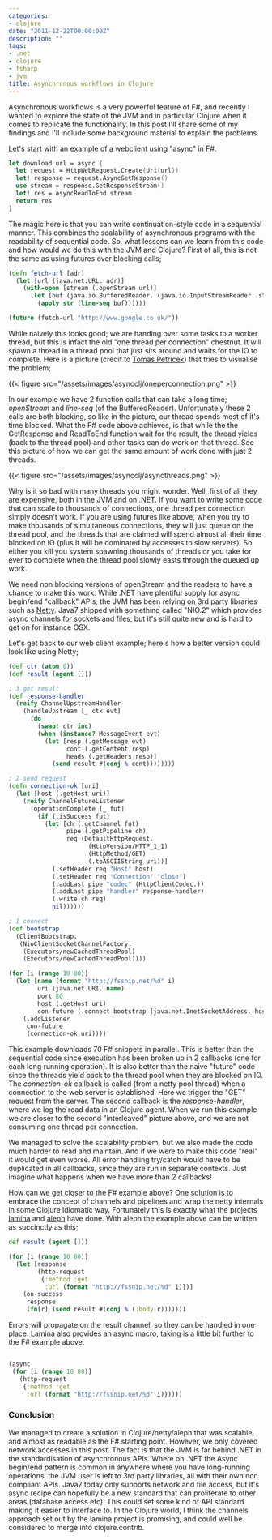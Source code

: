 ```yaml
---
categories:
- clojure
date: "2011-12-22T00:00:00Z"
description: ""
tags:
- .net
- clojure
- fsharp
- jvm
title: Asynchronous workflows in Clojure
---
```


Asynchronous workflows is a very powerful feature of F#, and recently I wanted to explore the state of the JVM and in particular Clojure when it comes to replicate the functionality. In this post I'll share some of my findings and I'll include some background material to explain the problems.

Let's start with an example of a webclient using "async" in F#.

```fsharp
let download url = async {
  let request = HttpWebRequest.Create(Uri(url))
  let! response = request.AsyncGetResponse()
  use stream = response.GetResponseStream()
  let! res = asyncReadToEnd stream
  return res
}
```

The magic here is that you can write continuation-style code in a sequential manner. This combines the scalability of asynchronous programs with the readability of sequential code. So, what lessons can we learn from this code and how would we do this with the JVM and Clojure? First of all, this is not the same as using futures over blocking calls;

```clojure
(defn fetch-url [adr]
  (let [url (java.net.URL. adr)]
    (with-open [stream (.openStream url)]
      (let [buf (java.io.BufferedReader. (java.io.InputStreamReader. stream))]
        (apply str (line-seq buf))))))

(future (fetch-url "http://www.google.co.uk/"))
```

While naively this looks good; we are handing over some tasks to a worker thread, but this is infact the old "one thread per connection" chestnut. It will spawn a thread in a thread pool that just sits around and waits for the IO to complete. Here is a picture (credit to [Tomas Petricek](http://tomasp.net/)) that tries to visualise the problem;

{{< figure src="/assets/images/asyncclj/oneperconnection.png" >}}

In our example we have 2 function calls that can take a long time; _openStream_ and _line-seq_ (of the BufferedReader). Unfortunately these 2 calls are both blocking, so like in the picture, our thread spends most of it's time blocked. What the F# code above achieves, is that while the the GetResponse and ReadToEnd function wait for the result, the thread yields (back to the thread pool) and other tasks can do work on that thread. See this picture of how we can get the same amount of work done with just 2 threads.

{{< figure src="/assets/images/asyncclj/asyncthreads.png" >}}

Why is it so bad with many threads you might wonder. Well, first of all they are expensive, both in the JVM and on .NET. If you want to write some code that can scale to thousands of connections, one thread per connection simply doesn't work. If you are using futures like above, when you try to make thousands of simultaneous connections, they will just queue on the thread pool, and the threads that are claimed will spend almost all their time blocked on IO (plus it will be dominated by accesses to slow servers). So either you kill you system spawning thousands of threads or you take for ever to complete when the thread pool slowly easts through the queued up work.

We need non blocking versions of openStream and the readers to have a chance to make this work. While .NET have plentiful supply for async begin/end "callback" APIs, the JVM has been relying on 3rd party libraries such as [Netty](http://www.jboss.org/netty). Java7 shipped with something called "NIO.2" which provides async channels for sockets and files, but it's still quite new and is hard to get on for instance OSX.

Let's get back to our web client example; here's how a better version could look like using Netty;

```clojure
(def ctr (atom 0))
(def result (agent []))

; 3 get result
(def response-handler
  (reify ChannelUpstreamHandler
    (handleUpstream [_ ctx evt]
      (do
        (swap! ctr inc)
        (when (instance? MessageEvent evt)
          (let [resp (.getMessage evt)
                cont (.getContent resp)
                heads (.getHeaders resp)]
            (send result #(conj % cont))))))))

; 2 send request
(defn connection-ok [uri]
  (let [host (.getHost uri)]
    (reify ChannelFutureListener
      (operationComplete [_ fut]
        (if (.isSuccess fut)
          (let [ch (.getChannel fut)
                pipe (.getPipeline ch)
                req (DefaultHttpRequest.
                      (HttpVersion/HTTP_1_1)
                      (HttpMethod/GET)
                      (.toASCIIString uri))]
            (.setHeader req "Host" host)
            (.setHeader req "Connection" "close")
            (.addLast pipe "codec" (HttpClientCodec.))
            (.addLast pipe "handler" response-handler)
            (.write ch req)
            nil))))))

; 1 connect
(def bootstrap
  (ClientBootstrap.
   (NioClientSocketChannelFactory.
    (Executors/newCachedThreadPool)
    (Executors/newCachedThreadPool))))

(for [i (range 10 80)]
  (let [name (format "http://fssnip.net/%d" i)
        uri (java.net.URI. name)
        port 80
        host (.getHost uri)
        con-future (.connect bootstrap (java.net.InetSocketAddress. host port))]
    (.addListener
     con-future
     (connection-ok uri))))
```

This example downloads 70 F# snippets in parallel. This is better than the sequential code since execution has been broken up in 2 callbacks (one for each long running operation). It is also better than the naive "future" code since the threads yield back to the thread pool when they are blocked on IO. The _connection-ok_ callback is called (from a netty pool thread) when a connection to the web server is established. Here we trigger the "GET" request from the server. The second callback is the _response-handler_, where we log the read data in an Clojure agent. When we run this example we are closer to the second "interleaved" picture above, and we are not consuming one thread per connection.

We managed to solve the scalability problem, but we also made the code much harder to read and maintain. And if we were to make this code "real" it would get even worse. All error handling try/catch would have to be duplicated in all callbacks, since they are run in separate contexts. Just imagine what happens when we have more than 2 callbacks!

How can we get closer to the F# example above? One solution is to embrace the concept of channels and pipelines and wrap the netty internals in some Clojure idiomatic way. Fortunately this is exactly what the projects [lamina](https://github.com/ztellman/lamina) and [aleph](https://github.com/ztellman/aleph) have done. With aleph the example above can be written as succinctly as this;

```clojure
def result (agent []))

(for [i (range 10 80)]
  (let [response
        (http-request
         {:method :get
          :url (format "http://fssnip.net/%d" i)})]
    (on-success
     response
     (fn[r] (send result #(conj % (:body r)))))))
```

Errors will propagate on the result channel, so they can be handled in one place.&nbsp;Lamina also provides an async macro, taking is a little bit further to the F# example above.

```clojure

(async
 (for [i (range 10 80)]
   (http-request
    {:method :get
     :url (format "http://fssnip.net/%d" i)}))))
```

### Conclusion
We managed to create a solution in Clojure/netty/aleph that was scalable, and almost as readable as the F# starting point. However, we only covered network accesses in this post. The fact is that the JVM is far behind .NET in the standardisation of asynchronous APIs. Where on .NET the Async begin/end pattern is common in anywhere where you have long-running operations, the JVM user is left to 3rd party libraries, all with their own non compliant APIs. Java7 today only supports network and file access, but it's async recipe can hopefully be a new standard that can proliferate to other areas (database access etc). This could set some kind of API standard making it easier to interface to. In the Clojure world, I think the channels approach set out by the lamina project is promising, and could well be considered to merge into clojure.contrib.
